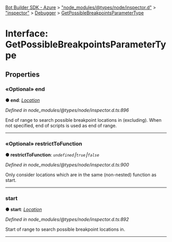 [Bot Builder SDK - Azure](../README.md) > ["node_modules/@types/node/inspector.d"](../modules/_node_modules__types_node_inspector_d_.md) > ["inspector"](../modules/_node_modules__types_node_inspector_d_._inspector_.md) > [Debugger](../modules/_node_modules__types_node_inspector_d_._inspector_.debugger.md) > [GetPossibleBreakpointsParameterType](../interfaces/_node_modules__types_node_inspector_d_._inspector_.debugger.getpossiblebreakpointsparametertype.md)



# Interface: GetPossibleBreakpointsParameterType


## Properties
<a id="end"></a>

### «Optional» end

**●  end**:  *[Location](_node_modules__types_node_inspector_d_._inspector_.debugger.location.md)* 

*Defined in node_modules/@types/node/inspector.d.ts:896*



End of range to search possible breakpoint locations in (excluding). When not specified, end of scripts is used as end of range.




___

<a id="restricttofunction"></a>

### «Optional» restrictToFunction

**●  restrictToFunction**:  *`undefined`⎮`true`⎮`false`* 

*Defined in node_modules/@types/node/inspector.d.ts:900*



Only consider locations which are in the same (non-nested) function as start.




___

<a id="start"></a>

###  start

**●  start**:  *[Location](_node_modules__types_node_inspector_d_._inspector_.debugger.location.md)* 

*Defined in node_modules/@types/node/inspector.d.ts:892*



Start of range to search possible breakpoint locations in.




___


